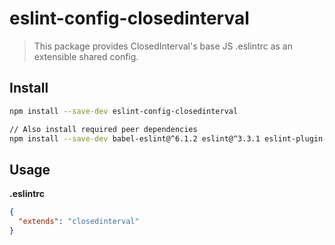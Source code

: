 # eslint-config-closedinterval

> This package provides ClosedInterval's base JS .eslintrc as an extensible shared config.

## Install

```sh
npm install --save-dev eslint-config-closedinterval
```

```sh
// Also install required peer dependencies
npm install --save-dev babel-eslint@^6.1.2 eslint@^3.3.1 eslint-plugin-flowtype@^2.11.1 eslint-plugin-react@^6.1.2 
```

## Usage

**.eslintrc**

```json
{
  "extends": "closedinterval"
}
```

